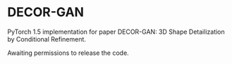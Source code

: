 # DECOR-GAN
PyTorch 1.5 implementation for paper DECOR-GAN: 3D Shape Detailization by Conditional Refinement.

Awaiting permissions to release the code.
